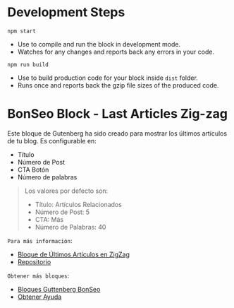 # Development Steps
 `npm start`
- Use to compile and run the block in development mode.
- Watches for any changes and reports back any errors in your code.

`npm run build`
- Use to build production code for your block inside `dist` folder.
- Runs once and reports back the gzip file sizes of the produced code.


# BonSeo Block - Last Articles Zig-zag

Este bloque de Gutenberg ha sido creado para mostrar los últimos artículos de tu blog. 
Es configurable en:
- Título 
- Número de Post
- CTA Botón 
- Número de palabras
> Los valores por defecto son:
> - Título: Artículos Relacionados
> - Número de Post: 5
> - CTA: Más
> - Número de Palabras: 40

`Para más información`:
- [Bloque de Últimos Artículos en ZigZag](https://khan.github.io/KaTeX/)
- [Repositorio](https://gitlab.com/bonseo-guttenberg/bs-last-articles-zig-zag)

`Obtener más bloques`:
- [Bloques Guttenberg BonSeo](https://www.bonseo.es/wordpress-gutenberg)
- [Obtener Ayuda](https://www.bonseo.es/)
